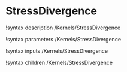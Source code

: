 <!-- MOOSE Documentation Stub: Remove this when content is added. -->

# StressDivergence
!syntax description /Kernels/StressDivergence

!syntax parameters /Kernels/StressDivergence

!syntax inputs /Kernels/StressDivergence

!syntax children /Kernels/StressDivergence
